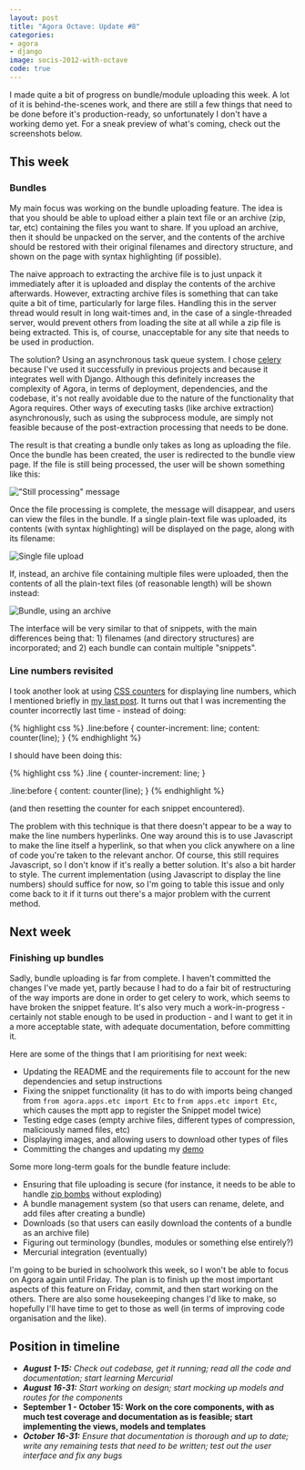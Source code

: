 ```yaml
---
layout: post
title: "Agora Octave: Update #8"
categories:
- agora
- django
image: socis-2012-with-octave
code: true
---
```


I made quite a bit of progress on bundle/module uploading this week. A lot of it is behind-the-scenes work, and there are still a few things that need to be done before it's production-ready, so unfortunately I don't have a working demo yet. For a sneak preview of what's coming, check out the screenshots below.

## This week

### Bundles

My main focus was working on the bundle uploading feature. The idea is that you should be able to upload either a plain text file or an archive (zip, tar, etc) containing the files you want to share. If you upload an archive, then it should be unpacked on the server, and the contents of the archive should be restored with their original filenames and directory structure, and shown on the page with syntax highlighting (if possible).

The naive approach to extracting the archive file is to just unpack it immediately after it is uploaded and display the contents of the archive afterwards. However, extracting archive files is something that can take quite a bit of time, particularly for large files. Handling this in the server thread would result in long wait-times and, in the case of a single-threaded server, would prevent others from loading the site at all while a zip file is being extracted. This is, of course, unacceptable for any site that needs to be used in production.

The solution? Using an asynchronous task queue system. I chose [celery](http://celeryproject.org/) because I've used it successfully in previous projects and because it integrates well with Django. Although this definitely increases the complexity of Agora, in terms of deployment, dependencies, and the codebase, it's not really avoidable due to the nature of the functionality that Agora requires. Other ways of executing tasks (like archive extraction) asynchronously, such as using the subprocess module, are simply not feasible because of the post-extraction processing that needs to be done.

The result is that creating a bundle only takes as long as uploading the file. Once the bundle has been created, the user is redirected to the bundle view page. If the file is still being processed, the user will be shown something like this:

!["Still processing" message](http://cs.mcgill.ca/~wliu65/media/agora/bundle-processing.png)

Once the file processing is complete, the message will disappear, and users can view the files in the bundle. If a single plain-text file was uploaded, its contents (with syntax highlighting) will be displayed on the page, along with its filename:

![Single file upload](http://cs.mcgill.ca/~wliu65/media/agora/single-file-upload.png)

If, instead, an archive file containing multiple files were uploaded, then the contents of all the plain-text files (of reasonable length) will be shown instead:

![Bundle, using an archive](http://cs.mcgill.ca/~wliu65/media/agora/bundle-archive.png)

The interface will be very similar to that of snippets, with the main differences being that: 1) filenames (and directory structures) are incorporated; and 2) each bundle can contain multiple "snippets".

### Line numbers revisited

I took another look at using [CSS counters](http://www.quirksmode.org/css/counter.html) for displaying line numbers, which I mentioned briefly in [my last post](/posts/line-numbering/). It turns out that I was incrementing the counter incorrectly last time - instead of doing:

{% highlight css %}
.line:before {
	counter-increment: line;
	content: counter(line);
}
{% endhighlight %}

I should have been doing this:

{% highlight css %}
.line {
	counter-increment: line;
}

.line:before {
	content: counter(line);
}
{% endhighlight %}

(and then resetting the counter for each snippet encountered).

The problem with this technique is that there doesn't appear to be a way to make the line numbers hyperlinks. One way around this is to use Javascript to make the line itself a hyperlink, so that when you click anywhere on a line of code you're taken to the relevant anchor. Of course, this still requires Javascript, so I don't know if it's really a better solution. It's also a bit harder to style. The current implementation (using Javascript to display the line numbers) should suffice for now, so I'm going to table this issue and only come back to it if it turns out there's a major problem with the current method.

## Next week

### Finishing up bundles

Sadly, bundle uploading is far from complete. I haven't committed the changes I've made yet, partly because I had to do a fair bit of restructuring of the way imports are done in order to get celery to work, which seems to have broken the snippet feature. It's also very much a work-in-progress - certainly not stable enough to be used in production - and I want to get it in a more acceptable state, with adequate documentation, before committing it.

Here are some of the things that I am prioritising for next week:

* Updating the README and the requirements file to account for the new dependencies and setup instructions
* Fixing the snippet functionality (it has to do with imports being changed from `from agora.apps.etc import Etc` to `from apps.etc import Etc`, which causes the mptt app to register the Snippet model twice)
* Testing edge cases (empty archive files, different types of compression, maliciously named files, etc)
* Displaying images, and allowing users to download other types of files
* Committing the changes and updating my [demo](http://agora.dellsystem.me)

Some more long-term goals for the bundle feature include:

<a name="bundle-goals"></a>

* Ensuring that file uploading is secure (for instance, it needs to be able to handle [zip bombs](http://en.wikipedia.org/wiki/Zip_bomb) without exploding)
* A bundle management system (so that users can rename, delete, and add files after creating a bundle)
* Downloads (so that users can easily download the contents of a bundle as an archive file)
* Figuring out terminology (bundles, modules or something else entirely?)
* Mercurial integration (eventually)

I'm going to be buried in schoolwork this week, so I won't be able to focus on Agora again until Friday. The plan is to finish up the most important aspects of this feature on Friday, commit, and then start working on the others. There are also some housekeeping changes I'd like to make, so hopefully I'll have time to get to those as well (in terms of improving code organisation and the like).

## Position in timeline

* _**August 1-15:** Check out codebase, get it running; read all the code and documentation; start learning Mercurial_
* _**August 16-31:** Start working on design; start mocking up models and routes for the components_
* **September 1 - October 15: Work on the core components, with as much test coverage and documentation as is feasible; start implementing the views, models and templates**
* _**October 16-31:** Ensure that documentation is thorough and up to date; write any remaining tests that need to be written; test out the user interface and fix any bugs_
